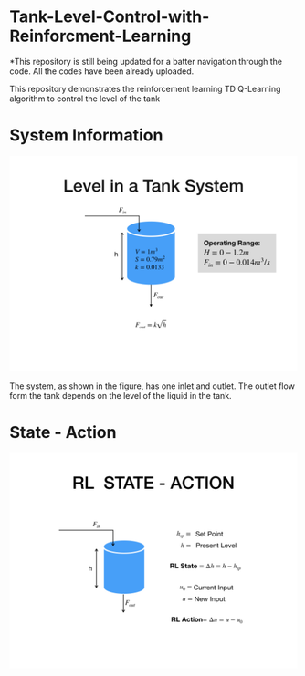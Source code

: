 # Tank-Level-Control-with-Reinforcment-Learning

*This repository is still being updated for a batter navigation through the code. All the codes have been already uploaded.

This repository demonstrates the reinforcement learning TD Q-Learning algorithm to control the level of the tank


# System Information
![](Assets/system.jpeg)

The system, as shown in the figure, has one inlet and outlet. The outlet flow form the tank depends on the level of the liquid in the tank. 

# State - Action
![](Assets/state_action.jpeg)
